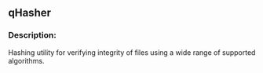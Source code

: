 qHasher
-------

### Description:
Hashing utility for verifying integrity of files using a wide range of supported algorithms.
